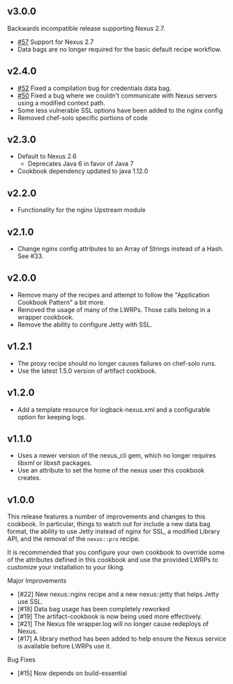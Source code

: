 ## v3.0.0

Backwards incompatible release supporting Nexus 2.7.

* [#57](https://github.com/RiotGames/nexus-cookbook/pull/57) Support for Nexus 2.7
* Data bags are no longer required for the basic default recipe workflow.

## v2.4.0

* [#52](https://github.com/RiotGames/nexus-cookbook/pull/52) Fixed a compilation bug for credentials data bag.
* [#50](https://github.com/RiotGames/nexus-cookbook/pull/50) Fixed a bug where we couldn't communicate with Nexus servers using a modified context path.
* Some less vulnerable SSL options have been added to the nginx config
* Removed chef-solo specific portions of code

## v2.3.0

* Default to Nexus 2.6
  * Deprecates Java 6 in favor of Java 7
* Cookbook dependency updated to java 1.12.0

## v2.2.0

* Functionality for the nginx Upstream module

## v2.1.0

* Change nginx config attributes to an Array of Strings instead of a Hash. See #33.

## v2.0.0

* Remove many of the recipes and attempt to follow the "Application Cookbook Pattern" a bit more.
* Removed the usage of many of the LWRPs. Those calls belong in a wrapper cookbook.
* Remove the ability to configure Jetty with SSL.

## v1.2.1

* The proxy recipe should no longer causes failures on chef-solo runs.
* Use the latest 1.5.0 version of artifact cookbook.

## v1.2.0

* Add a template resource for logback-nexus.xml and a configurable option for keeping logs.

## v1.1.0

* Uses a newer version of the nexus_cli gem, which no longer requires libxml or libxslt packages.
* Use an attribute to set the home of the nexus user this cookbook creates.

## v1.0.0

This release features a number of improvements and changes to this cookbook. In particular, things to watch out for include a new
data bag format, the ability to use Jetty instead of nginx for SSL, a modified Library API, and the removal of the `nexus::pro` recipe.

It is recommended that you configure your own cookbook to override some of the attributes defined in this cookbook and use the provided
LWRPs to customize your installation to your liking.

Major Improvements
* [#22] New nexus::nginx recipe and a new nexus::jetty that helps Jetty use SSL.
* [#18] Data bag usage has been completely reworked
* [#19] The artifact-cookbook is now being used more effectively.
* [#21] The Nexus file wrapper.log will no longer cause redeploys of Nexus.
* [#17] A library method has been added to help ensure the Nexus service is available before LWRPs use it.

Bug Fixes
* [#15] Now depends on build-essential